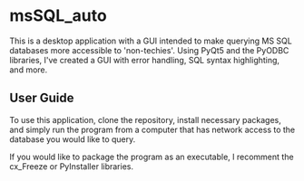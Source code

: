 # msSQL_auto
This is a desktop application with a GUI intended to make querying MS SQL databases more accessible to 'non-techies'. 
Using PyQt5 and the PyODBC libraries, I've created a GUI with error handling, SQL syntax highlighting, and more. 

## User Guide
To use this application, clone the repository, install necessary packages, and simply run the program from a computer that has 
network access to the database you would like to query. 

If you would like to package the program as an executable, I recomment the cx_Freeze or PyInstaller libraries.
